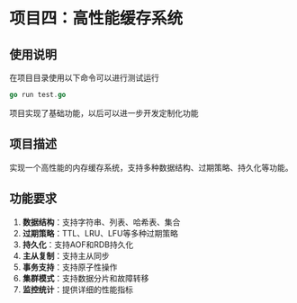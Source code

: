 # 项目四：高性能缓存系统

## 使用说明

在项目目录使用以下命令可以进行测试运行

```go
go run test.go
```

项目实现了基础功能，以后可以进一步开发定制化功能

## 项目描述

实现一个高性能的内存缓存系统，支持多种数据结构、过期策略、持久化等功能。

## 功能要求

1. **数据结构**：支持字符串、列表、哈希表、集合
2. **过期策略**：TTL、LRU、LFU等多种过期策略
3. **持久化**：支持AOF和RDB持久化
4. **主从复制**：支持主从同步
5. **事务支持**：支持原子性操作
6. **集群模式**：支持数据分片和故障转移
7. **监控统计**：提供详细的性能指标
